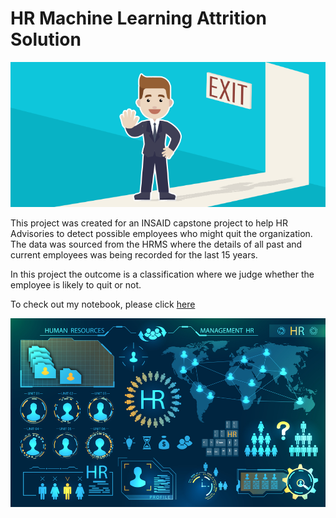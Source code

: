 # HR Machine Learning Attrition Solution


![enter image description here](https://github.com/Parth-Kacheria/hr-employee-attrition/blob/main/Attrtion.png?raw=true)


This project was created for an INSAID capstone project to help HR Advisories to detect possible employees who might quit the organization. The data was sourced from the HRMS where the details of all past and current employees was being recorded for the last 15 years.

In this project the outcome is a classification where we judge whether the employee is likely to quit or not.

To check out my notebook, please click [here](https://github.com/Parth-Kacheria/hr-employee-attrition/blob/main/HR_Analytics.ipynb)


![enter image description here](https://github.com/Parth-Kacheria/hr-employee-attrition/blob/main/hr-analytics-10.jpg?raw=true)

